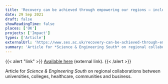 ```yaml
---
title: 'Recovery can be achieved through empowering our regions – including England’s south east'
date: 29 Sep 2021
draft: false
showReadingTime: false
places: ['UK']
projects: ['Impact']
types: ['Article']
externalUrl: 'https://www.ses.ac.uk/recovery-can-be-achieved-through-empowering-our-regions/'
summary: 'Article for *Science & Engineering South* on regional collaborations between universities, colleges, healthcare, communities and business.'
---
```


{{< alert "link" >}}
[Available here](https://www.ses.ac.uk/recovery-can-be-achieved-through-empowering-our-regions/) (external link).
{{< /alert >}}

Article for *Science & Engineering South* on regional collaborations between universities, colleges, healthcare, communities and business.